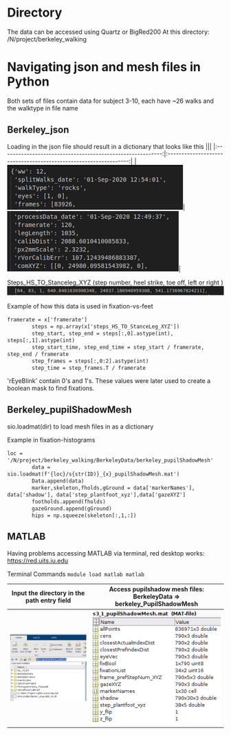 
# Directory

The data can be accessed using Quartz or BigRed200 
At this directory:
/N/project/berkeley_walking

# Navigating json and mesh files in Python
Both sets of files contain data for subject 3-10, each have ~26 walks and the walktype in file name

## Berkeley_json

Loading in the json file should result in a dictionary that looks like this
|||
|:----------------------------------------------------------:|:----------------------------------------------------------------:|
|![alt text](https://github.com/BonnenLab/visualize-skelly-laser-environment/blob/96f3fb3fab1a789c94e092fa141f33aba864fcd4/Assets/Screenshot%20from%202024-05-06%2013-20-23.png)|![alt text](https://github.com/BonnenLab/visualize-skelly-laser-environment/blob/96f3fb3fab1a789c94e092fa141f33aba864fcd4/Assets/Screenshot%20from%202024-05-06%2013-19-52.png)|


Steps_HS_TO_Stanceleg_XYZ (step number, heel strike, toe off, left or right )
![alt text](https://github.com/BonnenLab/visualize-skelly-laser-environment/blob/96f3fb3fab1a789c94e092fa141f33aba864fcd4/Assets/Screenshot%20from%202024-05-06%2013-19-18.png)

Example of how this data is used in fixation-vs-feet

```
framerate = x['framerate']
        steps = np.array(x['steps_HS_TO_StanceLeg_XYZ'])
        step_start, step_end = steps[:,0].astype(int), steps[:,1].astype(int)
        step_start_time, step_end_time = step_start / framerate, step_end / framerate
        step_frames = steps[:,0:2].astype(int)
        step_time = step_frames.T / framerate
```

'rEyeBlink' contain 0's and 1's. These values were later used to create a boolean mask to find fixations.

## Berkeley_pupilShadowMesh

sio.loadmat(dir) to load mesh files in as a dictionary

Example in fixation-histograms
```
loc = '/N/project/berkeley_walking/BerkeleyData/berkeley_pupilShadowMesh'
        data = sio.loadmat(f'{loc}/s{str(ID)}_{x}_pupilShadowMesh.mat')
        Data.append(data)    
        marker,skeleton,fholds,gGround = data['markerNames'], data['shadow'], data['step_plantfoot_xyz'],data['gazeXYZ']
        footholds.append(fholds)
        gazeGround.append(gGround)
        hips = np.squeeze(skeleton[:,1,:])
```


## MATLAB

Having problems accessing MATLAB via terminal, red desktop works: <u>https://red.uits.iu.edu</u>

Terminal Commands
`
module load matlab
matlab
`

| Input the directory in the path entry field                                                            |Access pupilshadow mesh files: BerkeleyData => berkeley_PupilShadowMesh                         |
|:------------------------------------------------------------------------------------------------------:|:----------------------------------------------------------------------------------------------:|
|![](https://github.com/BonnenLab/visualize-skelly-laser-environment/blob/main/Assets/matlab1.png)     |![](https://github.com/BonnenLab/visualize-skelly-laser-environment/blob/main/Assets/matlab2-1.png)|



